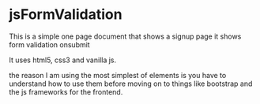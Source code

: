 # jsFormValidation


This is a simple one page document that shows a signup page
it shows form validation onsubmit

It uses html5, css3 and vanilla js.

the reason I am using the most simplest of elements 
is you have to understand how to use them before moving on
to things like bootstrap and the js frameworks for 
the frontend.
